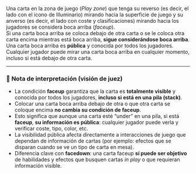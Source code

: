 Una carta en la zona de juego (_Play zone_) que tenga su reverso (es decir, el lado con el icono de Illuminario) mirando hacia la superficie de juego y su anverso (es decir, el lado con coste y clasificaciones) mirando hacia los jugadores se considera boca arriba (_faceup_).  
 Si una carta boca arriba se coloca debajo de otra carta o se le coloca otra carta encima mientras está boca arriba, **sigue considerándose boca arriba**.  
 Una carta boca arriba es **pública** y conocida por todos los jugadores. Cualquier jugador puede mirar una carta boca arriba en cualquier momento, incluso si está debajo de otra carta.

---
### 🧾 **Nota de interpretación (visión de juez)**

- La condición **faceup** garantiza que la carta es **totalmente visible** y conocida por todos los jugadores, **incluso si está en una pila (stack)**.
- Colocar una carta boca arriba debajo de otra o que otra carta se coloque encima **no cambia su condición de faceup**.
- Esto significa que aunque una carta esté “under” en una pila, si está **faceup**, **su información es pública**: cualquier jugador puede verla y verificar coste, tipo, color, etc.
- La visibilidad pública afecta directamente a interacciones de juego que dependan de información de cartas (por ejemplo: efectos que se disparan cuando se ve un tipo de carta en mesa).
- Diferencia clave con **facedown**: una carta faceup **sí puede ser objetivo** de habilidades y efectos que busquen cartas _in play_ o que requieran información visible.